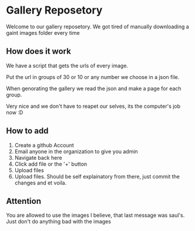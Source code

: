 
# Gallery Reposetory

Welcome to our gallery reposetory. We got tired of manually downloading a gaint images folder every time

## How does it work

We have a script that gets the urls of every image.

Put the url in groups of 30 or 10 or any number  we choose in a json file.

When genorating the gallery we read the json and make a page for each group.

Very nice and we don't have to reapet our selves, its the computer's job now :D

## How to add
1. Create a github Account
2. Email anyone in the organization to give you admin
3. Navigate back here
4. Click add file or the '+' button
5. Upload files
5. Upload files.
Should be self explainatory from there, just commit the changes and et voila.

## Attention
You are allowed to use the images I believe, that last message was saul's. Just don't do anything bad with the images
